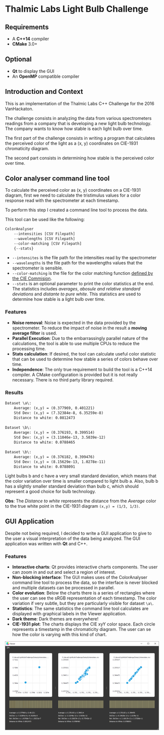 # Thalmic Labs Light Bulb Challenge

## Requirements
- A **C++14** compiler
- **CMake** 3.0+

## Optional
- **Qt** to display the GUI
- An **OpenMP** compatible compiler

## Introduction and Context
This is an implementation of the Thalmic Labs C++ Challenge for the 2016 VanHackaton.

The challenge consists in analyzing the data from various spectrometers readings from a company that is developing a new light bulb technology. The company wants to know how stable is each light bulb over time.

The first part of the challenge consists in writing a program that calculates the perceived color of the light as a (x, y) coordinates on CIE-1931 chromaticity diagram.

The second part consists in determining how stable is the perceived color over time.

## Color analyser command line tool
To calculate the perceived color as (x, y) coordinates on a CIE-1931 diagram, first we need to calculate the tristimulus values for a color response read with the spectrometer at each timestamp.

To perform this step I created a command line tool to process the data.

This tool can be used like the following:

    ColorAnalyser
        --intensities [CSV Filepath]
        --wavelengths [CSV Filepath]
        --color-matching [CSV Filepath]
        {--stats}

- `--intensites` is the file path for the intensities read by the spectrometer
- `--wavelengths` is the file path for the wavelengths values that the spectrometer is sensible.
- `--color-matching` is the file for the color matching function [defined by the CIE Commision](http://cvrl.ioo.ucl.ac.uk/cmfs.htm).
- `--stats` is an optional parameter to print the color statistics at the end. The statistics includes *averages*, *abosule and relative standard deviations* and *distante to pure white*. This statistics are used to determine how stable is a light bulb over time.

### Features
- **Noise removal**: Noise is expected in the data provided by the spectrometer. To reduce the impact of noise in the result a **moving average filter** is used.
- **Parallel Execution**: Due to the embarrassingly parallel nature of the calculations, the tool is able to use multiple CPUs to reduce the processing time.
- **Stats calculation**: If desired, the tool can calculate useful color statistic that can be used to determine how stable a series of colors behave over time.
- **Independence**: The only true requirement to build the tool is a C++14 compiler. A CMake configuration is provided but it is not really necessary. There is no third party library required.

### Results
    Dataset \a\:
        Average: (x,y) = (0.377969, 0.401221)
        Std Dev: (x,y) = (7.32384e-8, 6.35259e-8)
        Distance to white: 0.0812473

    Dataset \b\:
        Average: (x,y) = (0.376193, 0.399514)
        Std Dev: (x,y) = (3.11046e-13, 3.5039e-12)
        Distance to white: 0.0788465

    Dataset \b\:
        Average: (x,y) = (0.376182, 0.399476)
        Std Dev: (x,y) = (8.15629e-13, 1.0278e-11)
        Distance to white: 0.0788091

Light bulbs b and c have a very small standard deviation, which means that the color variation over time is smaller compared to light bulb a. Also, bulb b has a slightly smaller standard deviation than bulb c, which should represent a good choice for bulb technology.

**Obs**: The *Distance to white* represents the distance from the *Average* color to the true white point in the CIE-1931 diagram `(x,y) = (1/3, 1/3)`.

## GUI Application

Despite not being required, I decided to write a GUI application to give to the user a visual interpretation of the data being analyzed. The GUI application was written with **Qt** and C++.

### Features
- **Interactive charts**: Qt provides interactive charts components. The user can zoom in and out and select a region of interest.
- **Non-blocking interface**: The GUI makes uses of the ColorAnalyser command line tool to process the data, so the interface is never blocked and multiple datasets can be processed in parallel.
- **Color evolution**: Below the charts there is a series of rectangles where the user can see the sRGB representation of each timestamp. The color variation if very subtle, but they are particularly visible for dataset `\a\`.
- **Statistics**: The same statistics the command line tool calculates are displayed with graphical labels in the Viewer application.
- **Dark theme**: Dark themes are everywhere!
- **CIE-1931 plot**: The charts displays the CIE xyY color space. Each circle represents a timestamp in the chromaticity diagram. The user can se how the color is varying with this kind of chart.

![](https://raw.githubusercontent.com/mcleary/LightBulbChallenge/master/Screenshots/Viewer1.png)
